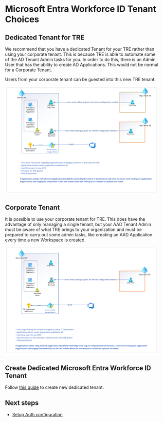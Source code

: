 # Microsoft Entra Workforce ID Tenant Choices

## Dedicated Tenant for TRE

We recommend that you have a dedicated Tenant for your TRE rather than using your corporate tenant. This is because TRE is able to automate some of the AD Tenant Admin tasks for you. In order to do this, there is an Admin User that has the ability to create AD Applications. This would not be normal for a Corporate Tenant.

Users from your corporate tenant can be guested into this new TRE tenant.

[![TRE Tenant](../../assets/tre-tenant.png)](../../assets/tre-tenant.png)

## Corporate Tenant

It is possible to use your corporate tenant for TRE. This does have the advantage of only managing a single tenant, but your AAD Tenant Admin must be aware of what TRE brings to your organization and must be prepared to carry out some admin tasks, like creating an AAD Application every time a new Workspace is created.

[![TRE Tenant](../../assets/corp-tenant.png)](../../assets/corp-tenant.png)

## Create Dedicated Microsoft Entra Workforce ID Tenant

Follow [this guide](https://learn.microsoft.com/en-us/azure/active-directory/fundamentals/active-directory-access-create-new-tenant) to create new dedicated tenant.

## Next steps

* [Setup Auth configuration](./setup-auth-entities.md)
